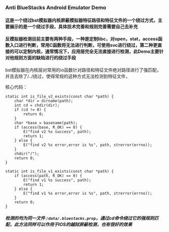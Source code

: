### Anti BlueStacks Android Emulator Demo

#### 这是一个绕过bst模拟器内核屏蔽模拟器特征路径和特征文件的一个绕过方式，主要展示的是一个绕过手段，具体技术完善和规则完善需要自己去补充

#### 反模拟器检测目前主要有两种手段，一种是定制libc，对open，stat，access函数入口进行判断，常用C函数将无法进行判断，可使用svc进行绕过，第二种更直接的可以定制内核，通常情况下，应用层完全无法直接进行检测，此Demo主要针对他规则方面的缺陷进行的绕过手段

bst模拟器在内核层对常用的io函数针对路径和特征文件绝对路径进行了强匹配，并且去除了/../绕过，使得常规的这种方式无法检测到特征文件，

核心代码：

```
static int is_file_v2_exists(const char *path) {
    char *dir = dirname(path);
    int cd = chdir(dir);
    if (cd != 0) {
        return 0;
    }
    char *base = basename(path);
    if (access(base, R_OK) == 0) {
        E("find v2 %s success", path);
        return 1;
    } else {
        E("find v2 %s error,error is %s", path, strerror(errno));
    }
    chdir("/");
    return 0;
}

static int is_file_v1_exists(const char *path) {
    if (access(path, R_OK) == 0) {
        E("find v1 %s success", path);
        return 1;
    } else {
        E("find v1 %s error,error is %s", path, strerror(errno));
    }
    return 0;
}

```

##### 检测的均为同一文件 `/data/.bluestacks.prop`，通过cd命令绕过它的强规则匹配，此方法同样可以作用于IOS的越狱屏蔽检测，也有很好的效果


